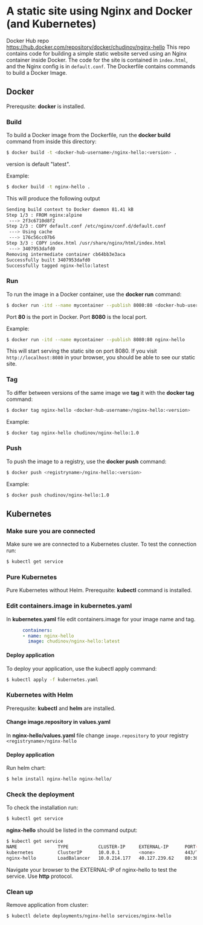 # A static site using Nginx and Docker (and Kubernetes)

Docker Hub repo https://hub.docker.com/repository/docker/chudinov/nginx-hello
This repo contains code for building a simple static website served using an Nginx container inside Docker. The code for the site is contained in `index.html`, and the Nginx config is in `default.conf`. The Dockerfile contains commands to build a Docker Image.

## Docker
Prerequsite: **docker** is installed.

### Build
To build a Docker image from the Dockerfile, run the **docker build** command from inside this directory:

```sh
$ docker build -t <docker-hub-username>/nginx-hello:<version> .
```
version is default "latest".

Example:
```sh
$ docker build -t nginx-hello .
```

This will produce the following output

```sh
Sending build context to Docker daemon 81.41 kB
Step 1/3 : FROM nginx:alpine
 ---> 2f3c6710d8f2
Step 2/3 : COPY default.conf /etc/nginx/conf.d/default.conf
 ---> Using cache
 ---> 176c56cc07b6
Step 3/3 : COPY index.html /usr/share/nginx/html/index.html
 ---> 3407953dafd0
Removing intermediate container cb64bb3e3aca
Successfully built 3407953dafd0
Successfully tagged nginx-hello:latest
```
### Run
To run the image in a Docker container, use the **docker run** command:
```sh
$ docker run -itd --name mycontainer --publish 8080:80 <docker-hub-username>/nginx-hello:<version>
```
Port **80** is the port in Docker. Port **8080** is the local port.

Example:
```sh
$ docker run -itd --name mycontainer --publish 8080:80 nginx-hello
```
This will start serving the static site on port 8080. If you visit `http://localhost:8080` in your browser, you should be able to see our static site.

### Tag
To differ between versions of the same image we **tag** it with the **docker tag** command:
```sh
$ docker tag nginx-hello <docker-hub-username>/nginx-hello:<version>
```
Example:
```sh
$ docker tag nginx-hello chudinov/nginx-hello:1.0
```

### Push
To push the image to a registry, use the **docker push** command:
```sh
$ docker push <registryname>/nginx-hello:<version>
```

Example:
```sh
$ docker push chudinov/nginx-hello:1.0
```

## Kubernetes

### Make sure you are connected
Make sure we are connected to a Kubernetes cluster. To test the connection run: 
```sh
$ kubectl get service
```

### Pure Kubernetes
Pure Kubernetes without Helm.
Prerequsite: **kubectl** command is installed.

### Edit containers.image in kubernetes.yaml
In **kubernetes.yaml** file edit containers.image for your image name and tag.
```yaml
      containers:
      - name: nginx-hello
        image: chudinov/nginx-hello:latest
```

#### Deploy application
To deploy your application, use the kubectl apply command:
```sh
$ kubectl apply -f kubernetes.yaml
```

### Kubernetes with Helm

Prerequsite: **kubectl** and **helm** are installed. 

#### Change image.repository in values.yaml

In **nginx-hello/values.yaml** file change ```image.repository``` to your registry ```<registryname>/nginx-hello```

#### Deploy application
Run helm chart:
```sh
$ helm install nginx-hello nginx-hello/
```

### Check the deployment
To check the installation run: 
```sh
$ kubectl get service
```

**nginx-hello** should be listed in the command output:
```sh
$ kubectl get service
NAME               TYPE           CLUSTER-IP     EXTERNAL-IP      PORT(S)        AGE
kubernetes         ClusterIP      10.0.0.1       <none>           443/TCP        9d
nginx-hello        LoadBalancer   10.0.214.177   40.127.239.62    80:30699/TCP   9m
```
Navigate your browser to the EXTERNAL-IP of nginx-hello to test the service. Use **http** protocol.

### Clean up
Remove application from cluster:
```sh
$ kubectl delete deployments/nginx-hello services/nginx-hello
```